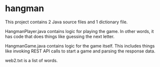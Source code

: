 # hangman

This project contains 2 Java source files and 1 dictionary file.

HangmanPlayer.java contains logic for playing the game.
In other words, it has code that does things like guessing the next letter.

HangmanGame.java contains logic for the game itself.
This includes things like invoking REST API calls to start a game
and parsing the response data.

web2.txt is a list of words.